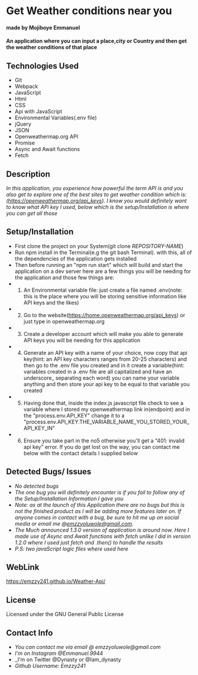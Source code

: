 # Get Weather conditions near you
#### made by Mojiboye Emmanuel

#### An application where you can input a place,city or Country and then get the weather conditions of that place

## Technologies Used
* Git
* Webpack
* JavaScript
* Html
* CSS
* Api with JavaScript
* Environmental Variables(.env file)
* jQuery
* JSON
* Openweathermap.org API
* Promise
* Async and Await functions
* Fetch

## Description
_In this application, you experience how powerful the term API is and you also get to explore one of the best sites to get weather condition which is: (https://openweathermap.org/api_keys). I know you would definitely want to know what APi key I used, below which is the setup/Installation is where you can get all those_

## Setup/Installation
* First clone the project on your System(git clone _REPOSITORY-NAME_)
* Run npm install in the Terminal(e.g the git bash Terminal). with this, all of the dependencies of the application gets installed
* Then before running an "npm run start" which will build and start the application on a dev server here are a few things you will be needing for the application and those few things are:
* 1. An Environmental variable file: just create a file named .env(note: this is the place where you will be storing sensitive information like API keys and the likes)
* 2. Go to the website(https://home.openweathermap.org/api_keys) or just type in openweathermap.org
* 3. Create a developer account which will make you able to generate API keys you will be needing for this application
* 4. Generate an API key with a name of your choice, now copy that api key(hint: an API key characters ranges from 20-25 characters) and then go to the .env file you created and in it create a variable(hint: variables created in a .env file are all capitalized and have an underscore_ separating each word) you can name your variable anything and then store your api key to be equal to that variable you created
* 5. Having done that, inside the index.js javascript file check to see a variable where I stored my openweathermap link in(endpoint) and in the "process.env.API_KEY" change it to a "process.env.API_KEY.THE_VARIABLE_NAME_YOU_STORED_YOUR_API_KEY_IN"
* 6. Ensure you take part in the no5 otherwise you'll get a "401: invalid api key" error. If you do get lost on the way, you can contact me below with the contact details I supplied below


## Detected Bugs/ Issues
* _No detected bugs_
* _The one bug you will definitely encounter is if you fail to follow any of the Setup/Installation Information I gave you_
* _Note: as at the launch of this Application there are no bugs but this is not the finished product as I will be adding more features later on. If anyone comes in contact with a bug, be sure to hit me up on social media or email me @emzzyoluwole@gmail.com._
* _The Much announced 1.3.0 version of application is around now. Here I made use of Async and Await functions with fetch unlike I did in version 1.2.0 where I used just fetch and .then() to handle the results_
* _P.S: two javaScript logic files where used here_

## WebLink
https://emzzy241.github.io/Weather-Api/

## License
Licensed under the GNU General Public License

## Contact Info
* _You can contact me via email @ emzzyoluwole@gmail.com_
* _I'm on Instagram @Emmanuel.9944_
* _I'm on Twitter @Dynasty or @Iam_dynasty
* _Github Username: Emzzy241_